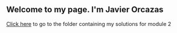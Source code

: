 ## Welcome to my page. I'm Javier Orcazas

[Click here](https://github.com/jorcazas/coursera/tree/coursera-assignements/module-solution) to go to the folder containing my solutions for module 2

